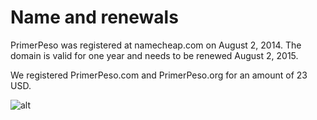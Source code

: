 # Name and renewals

PrimerPeso was registered at namecheap.com on August 2, 2014. The domain is valid for one year and needs to be renewed August 2, 2015.

We registered PrimerPeso.com and PrimerPeso.org for an amount of 23 USD.

![alt](http://cl.ly/Y6yT/Screen%20Shot%202014-10-20%20at%206.02.16%20AM.png)
